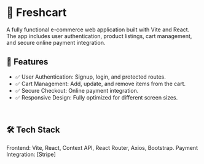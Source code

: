 <h1>🛒 Freshcart</h1>
<p>
A fully functional e-commerce web application built with Vite and React. The app includes user authentication, product listings, cart management, and secure online payment integration.
<br/>
</p>

<h2>🚀 Features</h2>
<ul>
  <li>
    ✅ User Authentication: Signup, login, and protected routes.
  </li>
  <li>
    ✅ Cart Management: Add, update, and remove items from the cart.
  </li>
  <li>
    ✅ Secure Checkout: Online payment integration.
  </li>
  <li>
    ✅ Responsive Design: Fully optimized for different screen sizes.
  </li>
</ul>

<br/>
<h2>🛠️ Tech Stack</h2>

Frontend: Vite, React, Context API, React Router, Axios, Bootstrap.
Payment Integration: [Stripe]

